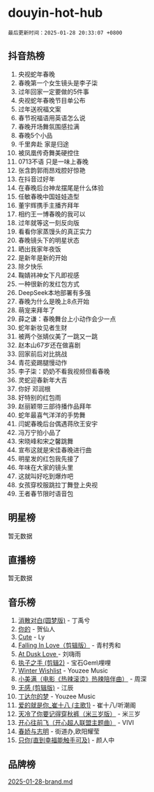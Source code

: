 # douyin-hot-hub

`最后更新时间：2025-01-28 20:33:07 +0800`

## 抖音热榜

1. 央视蛇年春晚
1. 春晚第一个女生镜头是李子柒
1. 过年回家一定要做的5件事
1. 央视蛇年春晚节目单公布
1. 过年送祝福文案
1. 春节祝福语用英语怎么说
1. 春晚开场舞氛围感拉满
1. 春晚5个小品
1. 千里奔赴 家是归途
1. 被凤凰传奇舞美硬控住
1. 0713不语 只是一味上春晚
1. 张含韵郭雨昂戏腔好惊艳
1. 在抖音过好年
1. 在春晚后台神龙摆尾是什么体验
1. 任敏春晚中国娃娃造型
1. 董宇辉携手主播齐拜年
1. 相约王一博春晚的我可以
1. 过年就等这一刻反向版
1. 看看你家蒸馒头的真正实力
1. 春晚镜头下的明星状态
1. 晒出我家年夜饭
1. 是新年是新的开始
1. 除夕快乐
1. 鞠婧祎神女下凡即视感
1. 一种很新的发红包方式
1. DeepSeek本地部署有多强
1. 春晚为什么是晚上8点开始
1. 萌宠来拜年了
1. 薛之谦：春晚舞台上小动作会少一点
1. 蛇年新妆见者生财
1. 被两个张婧仪美了一跳又一跳
1. 赵本山67岁还在做喜剧
1. 回家前后对比挑战
1. 青花瓷踢腿慢动作
1. 李子柒：奶奶不看我视频但看春晚
1. 灵蛇迎春新年大吉
1. 你好 邓润根
1. 好特别的红包雨
1. 赵丽颖带三部待播作品拜年
1. 蛇年最喜气洋洋的手势舞
1. 闫妮春晚后台偶遇蒋欣王安宇
1. 冯万宁拍小品了
1. 宋晓峰和宋之馨跳舞
1. 宣布这就是宋佳春晚进行曲
1. 明星发的红包我先接了
1. 年味在大家的镜头里
1. 这就叫好吃到爆炸吧
1. 女孩穿校服跳拉丁舞登上央视
1. 王者春节限时语音包

## 明星榜

暂无数据

## 直播榜

暂无数据

## 音乐榜

1. [消散对白(圆梦版)](https://sf5-hl-cdn-tos.douyinstatic.com/obj/tos-cn-ve-2774/og4jB5I5IizzoZVAAAzWgBMAsMDWoArfwBOiFs) - 丁禹兮
1. [你的](https://sf5-hl-cdn-tos.douyinstatic.com/obj/tos-cn-ve-2774/oYuIeKf42jB7sEV6B2upMdpYAgfrQWj0FeRegh) - 贺仙人
1. [Cute](https://sf5-hl-cdn-tos.douyinstatic.com/obj/tos-cn-ve-2774/o4IbIzHWKAAB4wsS5qMBRiiAlEBGTpQRNfFvuo) - Ly
1. [Falling In Love（剪辑版）](https://sf5-hl-cdn-tos.douyinstatic.com/obj/tos-cn-ve-2774/o8ajpA8zzgBPahbBIO8AcKGBLJezFCRd1wfP9f) - 青村秀和
1. [ At Dusk  Love ](https://sf5-hl-cdn-tos.douyinstatic.com/obj/tos-cn-ve-2774/o8CrpCf5CaYgI4ZrtQgMQAFEfuGqNnRSDQAPBc) - 刘嗨雨
1. [执子之手 (剪辑2)](https://sf5-hl-cdn-tos.douyinstatic.com/obj/tos-cn-ve-2774/oUoZLQjCc31XzqsBnBQUNgeKtYPBcgbFDwtfcu) - 宝石Gem\哩哩
1. [Winter Wishlist](https://sf5-hl-cdn-tos.douyinstatic.com/obj/tos-cn-ve-2774/oIIgUOeamCFCVAzxN6MFRLIBlLGpUqQxeeHrLE) - Youzee Music
1. [小美满（电影《热辣滚烫》热辣陪伴曲）](https://sf5-hl-cdn-tos.douyinstatic.com/obj/tos-cn-ve-2774/o0GAn2lSgfZIDUgtevCGDQYnFg4CwnrBaxbTZL) - 周深
1. [无感 (剪辑版)](https://sf5-hl-cdn-tos.douyinstatic.com/obj/tos-cn-ve-2774/o0eIsUzJBDlQaQFC5OFlgbMEZC1TFYBftOBn6p) - 江辰
1. [丁达尔的梦](https://sf5-hl-cdn-tos.douyinstatic.com/obj/tos-cn-ve-2774/oMU3WirUZBVQkAC9ccG5P2IQirziZM2RTInUY) - Youzee Music
1. [爱的就是你_崔十八 (主歌1)](https://sf5-hl-cdn-tos.douyinstatic.com/obj/tos-cn-ve-2774/oI5BO5DhFZ6UTcNCnZaOCBLtZ7WIMQGfgnXf5E) - 崔十八/听潮阁
1. [天冷了你要记得穿秋裤（米三岁版）](https://sf5-hl-cdn-tos.douyinstatic.com/obj/tos-cn-ve-2774/oQlIwVIDWiZ6BQilAorS7MA0AgCkQDvcZAdm1) - 米三岁
1. [开心往前飞（开心超人联盟主题曲）](https://sf6-cdn-tos.douyinstatic.com/obj/tos-cn-ve-2774/9d8fb7c82cf1421fb93a9fe925275e0a) - VIVI
1. [春娇与志明](https://sf5-hl-cdn-tos.douyinstatic.com/obj/tos-cn-ve-2774/e530d8fceb7044b39707d7f9ff54add1) - 街道办,欧阳耀莹
1. [只你(直到幸福能触手可及)](https://sf5-hl-cdn-tos.douyinstatic.com/obj/tos-cn-ve-2774/o0lBkRDzFTeaVSUz3ZZSCBVtZ5DIMQGfgmEAuE) - 颜人中

## 品牌榜

[2025-01-28-brand.md](2025-01-28-brand.md)
